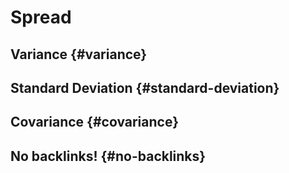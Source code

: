 # Spread


## Variance {#variance}


## Standard Deviation {#standard-deviation}


## Covariance {#covariance}


## No backlinks! {#no-backlinks}
